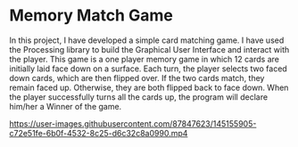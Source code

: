 # Memory Match Game

In this project, I have developed a simple card matching game. I have used the Processing library to build the Graphical User Interface and interact with the player. This game is a one player memory game in which 12 cards are initially laid face down on a surface. Each turn, the player selects two faced down cards, which are then flipped over. If the two cards
match, they remain faced up. Otherwise, they are both flipped back to face down. When the player successfully turns all the cards up, the program will declare him/her a Winner of the game.



https://user-images.githubusercontent.com/87847623/145155905-c72e51fe-6b0f-4532-8c25-d6c32c8a0990.mp4

